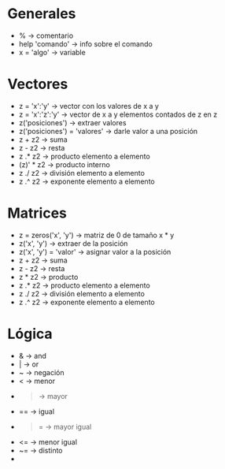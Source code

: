 # Generales
- % -> comentario
- help 'comando' -> info sobre el comando
- x = 'algo' -> variable
# Vectores
- z = 'x':'y' -> vector con los valores de x a y
- z = 'x':'z':'y' -> vector de x a y elementos contados de z en z
- z('posiciones') -> extraer valores
- z('posiciones') = 'valores' -> darle valor a una posición
- z + z2 -> suma
- z - z2 -> resta
- z .* z2 -> producto elemento a elemento
- (z)' * z2 -> producto interno
- z ./ z2 -> división elemento a elemento
- z .^ z2 -> exponente elemento a elemento
# Matrices
- z = zeros('x', 'y') -> matriz de 0 de tamaño x * y
- z('x', 'y') -> extraer de la posición
- z('x', 'y') = 'valor' -> asignar valor a la posición
- z + z2 -> suma
- z - z2 -> resta
- z * z2 -> producto 
- z .* z2 -> producto elemento a elemento
- z ./ z2 -> división elemento a elemento
- z .^ z2 -> exponente elemento a elemento
# Lógica
- & -> and
- | -> or
- ~ -> negación
- < -> menor
- > -> mayor
- == -> igual
- >= -> mayor igual
- <= -> menor igual
- ~= -> distinto
- 